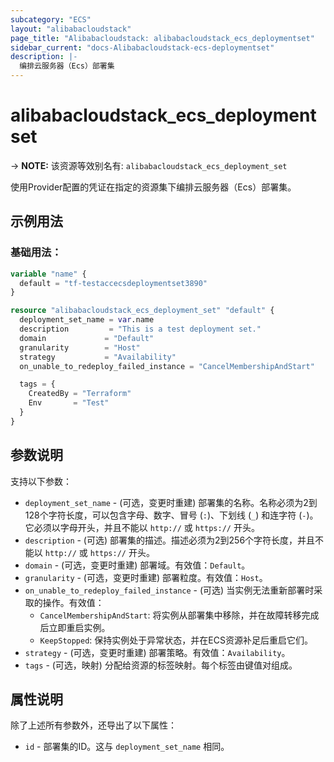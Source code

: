 ```yaml
---
subcategory: "ECS"
layout: "alibabacloudstack"
page_title: "Alibabacloudstack: alibabacloudstack_ecs_deploymentset"
sidebar_current: "docs-Alibabacloudstack-ecs-deploymentset"
description: |- 
  编排云服务器（Ecs）部署集
---
```


# alibabacloudstack_ecs_deploymentset
-> **NOTE:** 该资源等效别名有: `alibabacloudstack_ecs_deployment_set`

使用Provider配置的凭证在指定的资源集下编排云服务器（Ecs）部署集。

## 示例用法

### 基础用法：

```terraform
variable "name" {
  default = "tf-testaccecsdeploymentset3890"
}

resource "alibabacloudstack_ecs_deployment_set" "default" {
  deployment_set_name = var.name
  description         = "This is a test deployment set."
  domain             = "Default"
  granularity        = "Host"
  strategy           = "Availability"
  on_unable_to_redeploy_failed_instance = "CancelMembershipAndStart"

  tags = {
    CreatedBy = "Terraform"
    Env       = "Test"
  }
}
```

## 参数说明

支持以下参数：

* `deployment_set_name` - (可选，变更时重建) 部署集的名称。名称必须为2到128个字符长度，可以包含字母、数字、冒号 (`:`)、下划线 (`_`) 和连字符 (`-`)。它必须以字母开头，并且不能以 `http://` 或 `https://` 开头。
* `description` - (可选) 部署集的描述。描述必须为2到256个字符长度，并且不能以 `http://` 或 `https://` 开头。
* `domain` - (可选，变更时重建) 部署域。有效值：`Default`。
* `granularity` - (可选，变更时重建) 部署粒度。有效值：`Host`。
* `on_unable_to_redeploy_failed_instance` - (可选) 当实例无法重新部署时采取的操作。有效值：
  * `CancelMembershipAndStart`: 将实例从部署集中移除，并在故障转移完成后立即重启实例。
  * `KeepStopped`: 保持实例处于异常状态，并在ECS资源补足后重启它们。
* `strategy` - (可选，变更时重建) 部署策略。有效值：`Availability`。
* `tags` - (可选，映射) 分配给资源的标签映射。每个标签由键值对组成。

## 属性说明

除了上述所有参数外，还导出了以下属性：

* `id` - 部署集的ID。这与 `deployment_set_name` 相同。